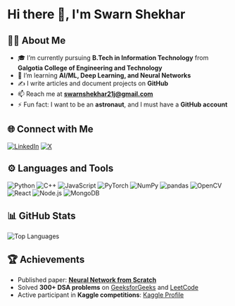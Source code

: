 # Hi there 👋, I'm Swarn Shekhar

## 👨‍💻 About Me
- 🎓 I’m currently pursuing **B.Tech in Information Technology** from **Galgotia College of Engineering and Technology**
- 🌱 I’m learning **AI/ML, Deep Learning, and Neural Networks**
- ✍️ I write articles and document projects on **GitHub**
- 📫 Reach me at **swarnshekhar21j@gmail.com**
- ⚡ Fun fact: I want to be an **astronaut**, and I must have a **GitHub account**  

## 🌐 Connect with Me
[![LinkedIn](https://img.shields.io/badge/-LinkedIn-blue?logo=linkedin&logoColor=white)](https://www.linkedin.com/in/swarn-shekhar-89890727b/)
[![X](https://img.shields.io/badge/-X-1DA1F2?logo=twitter&logoColor=white)](https://x.com/your-x-handle)

## ⚙️ Languages and Tools
![Python](https://img.shields.io/badge/-Python-3776AB?logo=python&logoColor=white)
![C++](https://img.shields.io/badge/-C++-00599C?logo=cplusplus&logoColor=white)
![JavaScript](https://img.shields.io/badge/-JavaScript-F7DF1E?logo=javascript&logoColor=black)
![PyTorch](https://img.shields.io/badge/-PyTorch-EE4C2C?logo=pytorch&logoColor=white)
![NumPy](https://img.shields.io/badge/-NumPy-013243?logo=NumPy&logoColor=white)
![pandas](https://img.shields.io/badge/-pandas-150458?logo=pandas&logoColor=white)
![OpenCV](https://img.shields.io/badge/-OpenCV-5C3EE8?logo=opencv&logoColor=white)
![React](https://img.shields.io/badge/-React-61DAFB?logo=react&logoColor=black)
![Node.js](https://img.shields.io/badge/-Node.js-339933?logo=node.js&logoColor=white)
![MongoDB](https://img.shields.io/badge/-MongoDB-47A248?logo=mongodb&logoColor=white)

## 📊 GitHub Stats

![Top Languages](https://github-readme-stats.vercel.app/api/top-langs/?username=your-github-username&layout=compact&theme=tokyonight)

## 🏆 Achievements
- Published paper: [**Neural Network from Scratch**](link-to-your-paper)
- Solved **300+ DSA problems** on [GeeksforGeeks](https://www.geeksforgeeks.org/user/your-gfg-username/) and [LeetCode](https://leetcode.com/your-leetcode-username/)
- Active participant in **Kaggle competitions**: [Kaggle Profile](https://www.kaggle.com/your-kaggle-username)
